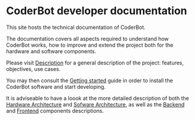 # CoderBot developer documentation

This site hosts the technical documentation of CoderBot.

The documentation covers all aspects required to understand how CoderBot works, how to improve and extend the project both for the hardware and software components.

Please visit [Description](Description.md) for a general description of the project: features, objectives, use cases.

You may then consult the [Getting started](Getting_started.md) guide in order to install the CoderBot software and start developing.

It is adviseable to have a loook at the more detailed description of both the [Hardware Architecture](Hardware_Architecture.md) and [Sofware Architecture](Software_Architecture.md), as well as the [Backend](Backend.md) and [Frontend](Frontend.md) components descriptions.



